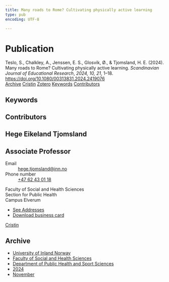 ```yaml
---
title: Many roads to Rome? Cultivating physically active learning
type: pub
encoding: UTF-8

---
```

<h1>Publication</h1>
<article id="csl-bib-container-UIQX6T42" class="csl-bib-container">
  <div class="csl-bib-body"> <div class="csl-entry">Teslo, S., Chalkley, A., Jenssen, E. S., Glosvik, Ø., &#38; Tjomsland, H. E. (2024). Many roads to Rome? Cultivating physically active learning. <i>Scandinavian Journal of Educational Research</i>, <i>2024, 10, 21</i>, 1–18. <a href="https://doi.org/10.1080/00313831.2024.2419076">https://doi.org/10.1080/00313831.2024.2419076</a></div> </div>
  <div class="csl-bib-buttons">
    <a href="#taxonomy-article-UIQX6T42" alt="archive" class="csl-bib-button">Archive</a>
    <a href="https://app.cristin.no/results/show.jsf?id=2316695" alt="Cristin" class="csl-bib-button">Cristin</a>
    <a href="http://zotero.org/groups/5881554/items/UIQX6T42" alt="Zotero" class="csl-bib-button">Zotero</a>
    <a href="#keywords-article-UIQX6T42" alt="keywords" class="csl-bib-button">Keywords</a>
    <a href="#contributors-article-UIQX6T42" alt="contributors" class="csl-bib-button">Contributors</a>
  </div>
  <div id="csl-bib-meta-container-UIQX6T42"></div>
</article>
<div id="csl-bib-meta-UIQX6T42" class="csl-bib-meta">
  <article id="keywords-article-UIQX6T42" class="keywords-article">
    <h1>Keywords</h1>
    
  </article>
  <article id="contributors-article-UIQX6T42" class="contributors-article">
    <h1>Contributors</h1>
    <div class="personas"> <div class="vrtx-hinn-person-card"> <div class="photo"> <i class="lar la-user-circle missing-person"></i> </div> <div class="info"> <hgroup><h1>Hege Eikeland Tjomsland</h1> <h2>Associate Professor</h2> </hgroup><dl> <dt>Email</dt> <dd> <a href="mailto:hege.tjomsland@inn.no">hege.tjomsland@inn.no</a> </dd> <dt>Phone number</dt> <dd><a href="tel:+4762430118"> +47 62 43 01 18 </a></dd> </dl> <p> Faculty of Social and Health Sciences<br> Section for Public Health<br> Campus Elverum </p> <ul class="vrtx-hinn-links"> <li><a href="https://www.inn.no/english/find-an-employee/hege-tjomsland.html#vrtx-hinn-addresses">See Addresses</a></li> <li><a href="https://www.inn.no/english/find-an-employee/hege-tjomsland.html?vrtx=vcf">Download business card</a></li> </ul> </div> </div> <a href="https://app.cristin.no/persons/show.jsf?id=47214" alt="Cristin URL" class="personas-cristin">Cristin</a> </div>
  </article>
  <article id="taxonomy-article-UIQX6T42" class="taxonomy-article">
    <h1>Archive</h1>
    <ul>
      <li><a href="{{< params subfolder >}}en/archive/?key=3DCRN523">University of Inland Norway</a></li>
      <li><a href="{{< params subfolder >}}en/archive/?key=IDKFS3MX">Faculty of Social and Health Sciences</a></li>
      <li><a href="{{< params subfolder >}}en/archive/?key=FJXE3Z8X">Department of Public Health and Sport Sciences</a></li>
      <li><a href="{{< params subfolder >}}en/archive/?key=DLUBDP8T">2024</a></li>
      <li><a href="{{< params subfolder >}}en/archive/?key=ANWITLIG">November</a></li>
    </ul>
  </article>
</div>
